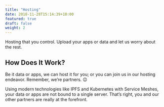 ```yaml
---
title: "Hosting"
date: 2018-11-28T15:14:39+10:00
featured: true
draft: false
weight: 2
---
```


Hosting that you control. Upload your apps or data and let us worry about the rest.

## How Does It Work?

Be it data or apps, we can host it for you; or you can join us in our hosting endeavor. Remember, we’re partners. :wink:

Using modern technologies like IPFS and Kubernetes with Service Meshes, your data or apps are not bound to a single server. That’s right, you and our other partners are really at the forefront.
